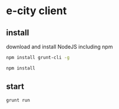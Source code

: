 # e-city client

## install

download and install NodeJS including npm

```bash
npm install grunt-cli -g
```

```bash
npm install
```

## start

```bash
grunt run
```
